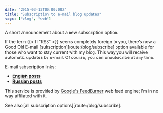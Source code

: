 ```yaml
---
date: "2015-03-13T00:00:00Z"
title: "Subscription to e-mail blog updates"
tags: ["blog", "web"]
---
```


A short announcement about a new subscription option.

If the term {{< fl "RSS" >}} seems completely foreign to you, there's now a Good Old E-mail [subscription][route:/blog/subscribe] option available for those who want to stay current with my blog. This way you will receive automatic updates by e-mail. Of course, you can unsubscribe at any time.

<!--more-->

E-mail subscription links:

* **[English posts](https://feedburner.google.com/fb/a/mailverify?uri=yktoo_en&loc=en_US)**
* **[Russian posts](https://feedburner.google.com/fb/a/mailverify?uri=yktoo_ru&loc=en_US)**

This service is provided by [Google's FeedBurner](https://feedburner.google.com/) web feed engine; I'm in no way affiliated with it.

See also [all subscription options][route:/blog/subscribe].
